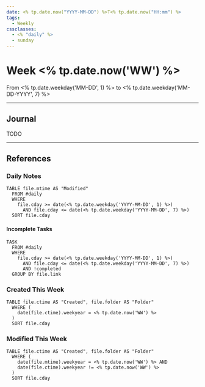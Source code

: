 ```yaml
---
date: <% tp.date.now("YYYY-MM-DD") %>T<% tp.date.now("HH:mm") %>
tags:
  - Weekly
cssclasses:
  - <% "daily" %>
  - sunday
---
```

# Week <% tp.date.now('WW') %>

<span class="subtitle">
  From <% tp.date.weekday('MM-DD', 1) %> to
  <% tp.date.weekday('MM-DD-YYYY', 7) %>
</span>

***

## Journal

TODO

***

## References

### Daily Notes

```dataview
TABLE file.mtime AS "Modified"
  FROM #daily
  WHERE
    file.cday >= date(<% tp.date.weekday('YYYY-MM-DD', 1) %>)
      AND file.cday <= date(<% tp.date.weekday('YYYY-MM-DD', 7) %>)
  SORT file.cday
```

#### Incomplete Tasks

```dataview
TASK
  FROM #daily
  WHERE
    file.cday >= date(<% tp.date.weekday('YYYY-MM-DD', 1) %>)
      AND file.cday <= date(<% tp.date.weekday('YYYY-MM-DD', 7) %>)
	  AND !completed
  GROUP BY file.link
```

### Created This Week

```dataview
TABLE file.ctime AS "Created", file.folder AS "Folder"
  WHERE (
    date(file.ctime).weekyear = <% tp.date.now('WW') %>
  )
  SORT file.cday
```

### Modified This Week

```dataview
TABLE file.ctime AS "Created", file.folder AS "Folder"
  WHERE (
    date(file.mtime).weekyear = <% tp.date.now('WW') %> AND
    date(file.ctime).weekyear != <% tp.date.now('WW') %> 
  )
  SORT file.cday
```